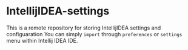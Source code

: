 # IntellijIDEA-settings
This is a remote repository for storing IntellijIDEA settings and configuaration
You can simply ```import``` through ```preferences``` or ```settings``` menu within Intellij IDEA IDE.
